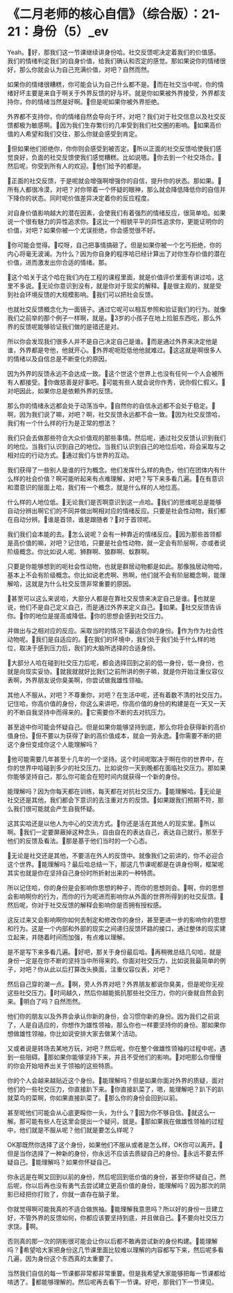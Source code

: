 # 《二月老师的核心自信》（综合版）：21-21：身份（5）_ev

Yeah。🎼好，那我们这一节课继续讲身份哈。社交反馈呢决定着我们的价值感。我们的情绪判定我们的自身价值，给我们确认和否定的感觉。那如果说你的情绪很好，那么你就会认为自己充满价值，对吧？自然而然。

如果你的情绪很糟糕，你可能会认为自己什么都不是。🎼而在社交当中呢，你的情绪好坏主要是来自于啊关于外界反馈的好与坏。就是你如果被外界接受，外界都支持你，你的情绪当然是好啊。🎼但是呢如果你被外界拒绝。

外界都不支持你，你的情绪自然会导向于坏，对吧？我们对于社交信息以及社交反馈都极为敏感啊。🎼因为我们生存繁衍的几率受到我们社交圈的影响。🎼如果高价值的人希望和我们交往，那么你就会感受到肯定。

🎼但如果他们拒绝你，你你则会感受到被否定。🎼所以正面的社交反馈哈使我们感觉良好，负面的社交反馈使我们感觉糟糕。比如说嗯。🎼你去到一个社交场合。🎼然后呢，你受到所有人的欢迎。🎼他们给予的都是。

🎼正面的社交反馈，于是呢就会增强啊增强你的自信，提升你的状态。那如果。🎼所有人都很冷漠，对吧？对你带着一个怀疑的眼神，那么就会降低降低你的自信并下降你的状态。同时呢价值差异决定着你的反应程度。

对自身价值影响越大的潜在因素，会使我们有着强烈的情绪反应，很简单哈。如果说一个很有魅力的异性追求你。🎼这比一个相貌平平的异性追求你，更能证明你的价值，对吧？如果你被一个尤误拒绝，你会感觉很不好。

🎼你可能会觉得。🎼哎呀，自己把事情搞砸了。但是如果你被一个乞丐拒绝，你的内心将毫无波澜。为什么？因为你自身的程序哈已经计算出了对你生存价值的潜在价值，进而激发出你合适的情绪。那。

🎼这个哈关于这个哈在我们内在工程的课程里面，就是价值评价里面有讲过哈，这里不多说。🎼无论你意识到没有，就是你对于现实的解释。🎼是很主观的，就是受到社会环境反馈的大规模影响。🎼我们可以把社会反馈。

也就社交反馈概念化为一面镜子。通过它呢可以相互参照和验证我们的行为。就像我们之前举的那个例子一样啊，就是。🎼3岁的小孩子在地上捡脏东西吃，那么外界的反馈呢能够验证我们做的是错还是对。

所以你会发现我们很多人并不是自己决定自己是谁。🎼而是通过外界来决定他是谁，外界都是夸他，他就开心。🎼外界呢呃贬低他他就难过。🎼这这就是啊很多人的情绪以及自信总是不断变化的原因。

因为外界的反馈永远不会达成一致。🎼这个世这个世界上也没有任何一个人会被所有人都接受。🎼你做慈善是好事吧。🎼可能有些人就会说你作秀，说你假仁假义。🎼对吧因此，如果你总是依赖外界的反馈。

那么你的情绪永远都会处于动荡当中。🎼自然你的自信永远都不会处于稳定。🎼啊，因为我们说了嘛，对吧？啊，社交反馈永远都不会一致。🎼因为社交反馈哈，我们有一个什么样的行为是正常的想法？

我们只会去做那些符合大众价值观的那些事情。然后呢，通过社交反馈认识到我们的地位。当我们认识到自己的地位。当我们认识到自己的地位后哈，将会采取与之相对应的行动方式。🎼通过我们与世界的互动。

我们获得了一些别人是谁的行为概念。他们发挥什么样的角色，他们在团体内有什么样的社会价值？啊可能听起来有点难理解，对吧？写下来多看几遍。🎼在有意识和潜意识的层面上哈，我们有一个概念，就是什么样的人地位高。

什么样的人地位低。🎼无论我们是否啊意识到这一点哈。🎼我们的思维呢总是能够自动分辨出啊它们的不同并做出啊相对应的情绪反应。只要是社会性动物，我们都在自动分辨。🎼谁是首领，谁是跟随者？🎼对于首领呢。

我们我们会本能的去。🎼怎么说呢？会有一种靠近的情绪反应。🎼因为那些首领都是高价值的嘛，对吧？记住哈，只要是社会性动物，就一定会有阶层啊，亦或者说阶级概念。你比如说人呢、狮群啊、狼群啊、蚁群啊。

只要是你能够想到的呃社会性动物，也就是群居动物都是如此。那像独居动物哈，基本上不会有阶级概念。你比如说老虎啊、熊啊，他们就不会有阶层概念啊，能理解哈，这就是为什么社交反馈非常重要的原因。

🎼甚至可以这么来说哈，大部分人都是在靠社交反馈来决定自己是谁。🎼也就是说，他们不是自己定义自己，而是通过外界来定义自己。🎼如果。🎼社交反馈告诉你。🎼你的地位是提高或降低。🎼你的思想会感到社交压力。

并做出与之相对应的反应。采取当时的情况下最适合你的身份。🎼作为作为社会性动物呢。🎼我们是自适应的。🎼在我们的环境中，我们处于我们处于什么样的地位，取决于感到压力后，我们的大脑所选择的合适身份。

🎼大部分人哈在碰到社交压力后呢，都会选择回到之前的低一身份，低一身份，也就是向现实妥协。🎼就我就就好比我们之前所讲的例子嘛，就是你开始注重仪容仪表啊，外界朋友说你臭美啊，你尝试做我雄性领袖。

其他人不服从，对吧？不尊重你，对吧？在生活中呢，还有着数不清的社交压力。记住哈，你高价值的身份，你这么来讲吧，你高价值的身份的构建是在一天又一天的不断自我坚持中而得来的。🎼它需要你不断的去对抗压力。

甚至途中你可能会怀疑自己。但是如果你能够坚持到底，那么你将会获得新的高价值身份。🎼但不要以为获得了新的高价值成本，就会一劳永逸。🎼你需要不断的把这个身份变成你这个人能理解吗？

🎼他可能需要几年甚至十几年的一个坚持。这个时间呢取决于啊在你的世界中，在你的世界中哈碰到多少的社交压力。比如说你一天到晚都在面临社交压力。那如果你能够坚持自己，那么你可能会在短时间内就获得一个新的身份。

能理解吗？因为你每天都在训练，每天都在对抗社交压力。🎼能理解哈。🎼无论是社交还是其他，我们都会下意识的去注重对方的反馈。🎼如果跟我们预期不符，那么我们很可能就会产生自我怀疑。

这其实哈还是以他人为中心的交流方式。🎼你还是活在其他人的现实里。🎼所以啊。🎼我们一定要屏蔽掉这种念头，自由自在的表达自己，表达自己就行。那至于他们的反馈及看法。🎼那是基于他们当时的一个心态。

🎼无论是社交还是其他，不要活在外人的反馈中。就像我们之前讲的，你不必迎合这个世界。🎼能理解吗？最后哈总结一下，那这几节课呢都是在讲身份啊，框架呢其实也就是你在坚持自己身份时所折射出来的一种特质。

所以记住哈，你的身份是会影响你思想的种子，而你的思想则会。🎼啊，你的思想会影响啊你的行为，而你的行为呢进而影响你从外面的世界所得到的社交反馈。🎼然后呢，你对于社交反馈的解释会影响你是否拥有授权感。

这反过来又会影响啊你如何去制定和修改你的身份，甚至更进一步的影响你的思想和行为。这是一个内部和外部的现实之间递归反馈环路的接口，通过整体的现实建立起来，并随着时间而加强，有点难以理解。

是不是写下来多看几遍。🎼好吧，那关于身份最后哈。🎼再稍微总结几句哈，就是身份一定是在你不断的坚持当中所得来的。你面对社交压力，比如说我最简单的例子，对吧？你从此以后打算改头换面，注重仪容仪表，对吧？

然后自己穿的潮一点。🎼啊，旁人外界对吧？外界朋友都说你臭美，但是呢你无视这些社交压力。🎼时间越久，然后你越能抵抗那些社交压力，你的兴奋就自然会到来。🎼明白了吗？自然而然。

他们你的朋友以及外界会承认你新的身份，会习惯你新的身份。因为我们之前说了，人是自适应的，你想作为雄性领袖，那么你也一样要坚持你的身份。那如果你想做雄性领袖，你比如说安排大家去做某个活动。

又或者说是转场去某地方玩，对吧？然后呢，你在整个做雄性领袖的过程中呢，遇到一些阻碍。🎼那如果你能够坚持下来，并且不受他们的影响。🎼对吧那么你慢慢的你会开始培养出关于领袖的这些特质。

你的个人会越来越贴近这个身份。🎼能理解吗？但是如果你面对外界的质疑，面对他们的一些社交压力，你直接趴下来。🎼你直接趴菜了，嗯，能理解吧？趴下的趴就菜鸟的菜啊，你如果直接趴菜了。🎼那么你的身份会回到以前。

甚至呢他们可能会从心底更睬你一头，为什么？🎼因为你不够自信。🎼就这么一解。那可能有些人在这里会提出一个疑问，就是。🎼那如果我在做雄性领袖的过程中，他们就是不服从呢？他们就是要怎么样呢？

OK那既然你选择了这个身份，如果他们不服从或者是怎么样，OK你可以离开。🎼但是当你选择了一种新的身份，你永远不应该去质疑自己的身份。🎼永远不要去怀疑自己。🎼能理解吗？如果你怀疑自己。

你永远是在啊又回到以前的身份，然后呢回到低价值的身份，甚至你怀疑自己，然后呢，你以后再也没有勇气去尝试建立更高价值的身份，能理解吗？因为那次的阴影已经把你打败了，你就一直存在脑子里。

你就觉得啊可能我真的不适合做旅袖。🎼能理解我意思吗？所以好的身份一旦建立好，不管外界的反馈如何，你都应该要坚持到底，并且做自己。🎼不要向社交压力求饶。🎼啊。

否则真的那一次的阴影很可能会让你以后都不敢再尝试新的身份构建。🎼能理解吗？🎼希望哈大家把身份这几节课里面比较难以理解的内容都写下来，然后呢多看几遍，因为身份这个东西真的太重要了。

当然我们自信的每一节课都非常都非常重要。但是我希望大家能够把每一节课都给啃透了。🎼都能够理解的。然后呢再去看下一节课。好吧，那我们下一节课见。

